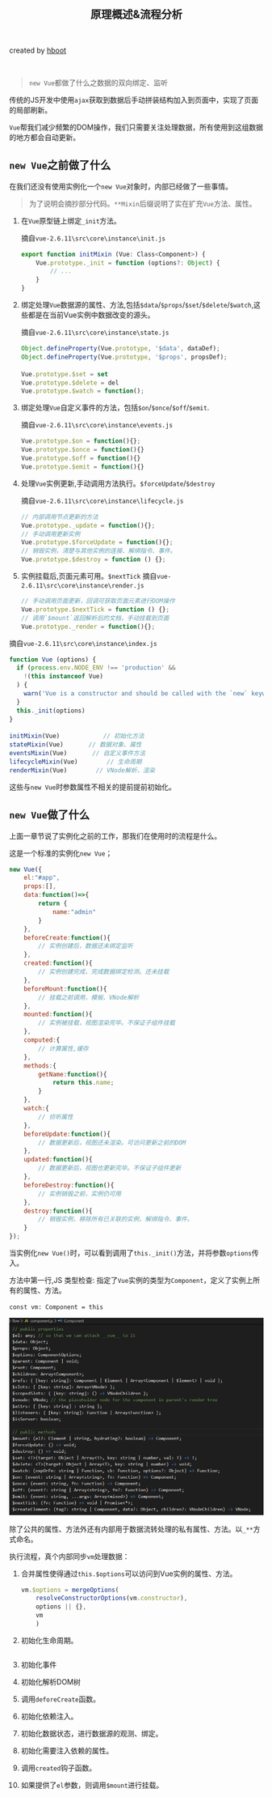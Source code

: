 <h2 style="text-align:center;">原理概述&流程分析</h2> 
</br>
<p>created by <a href="https://blog.csdn.net/heroboyluck">hboot</a></p>
</br>

> `new Vue`都做了什么之数据的双向绑定、监听

传统的JS开发中使用`ajax`获取到数据后手动拼装结构加入到页面中，实现了页面的局部刷新。

`Vue`帮我们减少频繁的DOM操作，我们只需要关注处理数据，所有使用到这组数据的地方都会自动更新。

## `new Vue`之前做了什么

在我们还没有使用实例化一个`new Vue`对象时，内部已经做了一些事情。

> 为了说明会摘抄部分代码。`**Mixin`后缀说明了实在扩充`Vue`方法、属性。

1. 在`Vue`原型链上绑定`_init`方法。

    摘自`vue-2.6.11\src\core\instance\init.js`

    ```js
    export function initMixin (Vue: Class<Component>) {
        Vue.prototype._init = function (options?: Object) {
            // ...
        }
    }
    ```

2. 绑定处理`Vue`数据源的属性、方法,包括`$data`/`$props`/`$set`/`$delete`/`$watch`,这些都是在当前Vue实例中数据改变的源头。

    摘自`vue-2.6.11\src\core\instance\state.js`

    ```js
    Object.defineProperty(Vue.prototype, '$data', dataDef);
    Object.defineProperty(Vue.prototype, '$props', propsDef);

    Vue.prototype.$set = set
    Vue.prototype.$delete = del
    Vue.prototype.$watch = function();
    ```
3. 绑定处理`Vue`自定义事件的方法，包括`$on`/`$once`/`$off`/`$emit`.
    
    摘自`vue-2.6.11\src\core\instance\events.js`
    ```js
    Vue.prototype.$on = function(){};
    Vue.prototype.$once = function(){}
    Vue.prototype.$off = function(){}
    Vue.prototype.$emit = function(){}
    ```
4. 处理`Vue`实例更新,手动调用方法执行。`$forceUpdate`/`$destroy`
    
    摘自`vue-2.6.11\src\core\instance\lifecycle.js`

    ```js
    // 内部调用节点更新的方法
    Vue.prototype._update = function(){};
    // 手动调用更新实例
    Vue.prototype.$forceUpdate = function(){};
    // 销毁实例，清楚与其他实例的连接、解绑指令、事件。
    Vue.prototype.$destroy = function () {};
    ```
5. 实例挂载后,页面元素可用。`$nextTick`
    摘自`vue-2.6.11\src\core\instance\render.js`
    ```js
    // 手动调用页面更新，回调可获取页面元素进行DOM操作
    Vue.prototype.$nextTick = function () {};
    // 调用`$mount`返回解析后的文档，手动挂载到页面
    Vue.prototype._render = function(){};
    ```

摘自`vue-2.6.11\src\core\instance\index.js`

```js
function Vue (options) {
  if (process.env.NODE_ENV !== 'production' &&
    !(this instanceof Vue)
  ) {
    warn('Vue is a constructor and should be called with the `new` keyword')
  }
  this._init(options)
}

initMixin(Vue)            // 初始化方法
stateMixin(Vue)       // 数据对象、属性
eventsMixin(Vue)       // 自定义事件方法
lifecycleMixin(Vue)        // 生命周期
renderMixin(Vue)        // VNode解析，渲染
```

这些与`new Vue`时参数属性不相关的提前提前初始化。

## `new Vue`做了什么

上面一章节说了实例化之前的工作，那我们在使用时的流程是什么。

这是一个标准的实例化`new Vue`；

```js
new Vue({
    el:"#app",
    props:[],
    data:function()=>{
        return {
            name:"admin"
        }
    },
    beforeCreate:function(){
        // 实例创建后，数据还未绑定监听
    },
    created:function(){
        // 实例创建完成，完成数据绑定检测。还未挂载
    },
    beforeMount:function(){
        // 挂载之前调用，模板、VNode解析
    },
    mounted:function(){
        // 实例被挂载，视图渲染完毕。不保证子组件挂载
    },
    computed:{
        // 计算属性,缓存
    },
    methods:{
        getName:function(){
            return this.name;
        }
    },
    watch:{
        // 侦听属性
    },
    beforeUpdate:function(){
        // 数据更新后，视图还未渲染。可访问更新之前的DOM
    },
    updated:function(){
        // 数据更新后，视图也更新完毕。不保证子组件更新
    },
    beforeDestroy:function(){
        // 实例销毁之前，实例仍可用
    },
    destroy:function(){
        // 销毁实例，移除所有已关联的实例，解绑指令、事件。
    }
});
```

当实例化`new Vue()`时，可以看到调用了`this._init()`方法，并将参数`options`传入。

方法中第一行,JS 类型检查:
指定了`Vue`实例的类型为`Component`，定义了实例上所有的属性、方法。

`const vm: Component = this`

![iage](./images/component_public.png)

除了公共的属性、方法外还有内部用于数据流转处理的私有属性、方法。以`_**`方式命名。

执行流程，真个内部同步`vm`处理数据：

1. 合并属性使得通过`this.$options`可以访问到Vue实例的属性、方法。
    ```js
    vm.$options = mergeOptions(
        resolveConstructorOptions(vm.constructor),
        options || {},
        vm
        )
    ```
2. 初始化生命周期。
    ```js
    
    ```

3. 初始化事件

4. 初始化解析DOM树

5. 调用`deforeCreate`函数。

6. 初始化依赖注入。

6. 初始化数据状态，进行数据源的观测、绑定。

7. 初始化需要注入依赖的属性。

7. 调用`created`钩子函数。

8. 如果提供了`el`参数，则调用`$mount`进行挂载。
